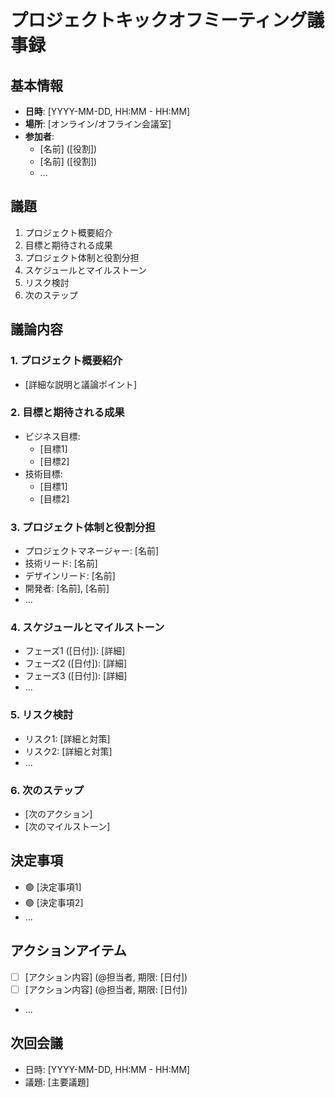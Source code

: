 # プロジェクトキックオフミーティング議事録

## 基本情報
- **日時**: [YYYY-MM-DD, HH:MM - HH:MM]
- **場所**: [オンライン/オフライン会議室]
- **参加者**: 
  - [名前] ([役割])
  - [名前] ([役割])
  - ...

## 議題
1. プロジェクト概要紹介
2. 目標と期待される成果
3. プロジェクト体制と役割分担
4. スケジュールとマイルストーン
5. リスク検討
6. 次のステップ

## 議論内容

### 1. プロジェクト概要紹介
- [詳細な説明と議論ポイント]

### 2. 目標と期待される成果
- ビジネス目標:
  - [目標1]
  - [目標2]
- 技術目標:
  - [目標1]
  - [目標2]

### 3. プロジェクト体制と役割分担
- プロジェクトマネージャー: [名前]
- 技術リード: [名前]
- デザインリード: [名前]
- 開発者: [名前], [名前]
- ...

### 4. スケジュールとマイルストーン
- フェーズ1 ([日付]): [詳細]
- フェーズ2 ([日付]): [詳細]
- フェーズ3 ([日付]): [詳細]
- ...

### 5. リスク検討
- リスク1: [詳細と対策]
- リスク2: [詳細と対策]
- ...

### 6. 次のステップ
- [次のアクション]
- [次のマイルストーン]

## 決定事項
- 🟢 [決定事項1]
- 🟢 [決定事項2]
- ...

## アクションアイテム
- [ ] [アクション内容] (@担当者, 期限: [日付])
- [ ] [アクション内容] (@担当者, 期限: [日付])
- ...

## 次回会議
- 日時: [YYYY-MM-DD, HH:MM - HH:MM]
- 議題: [主要議題]
